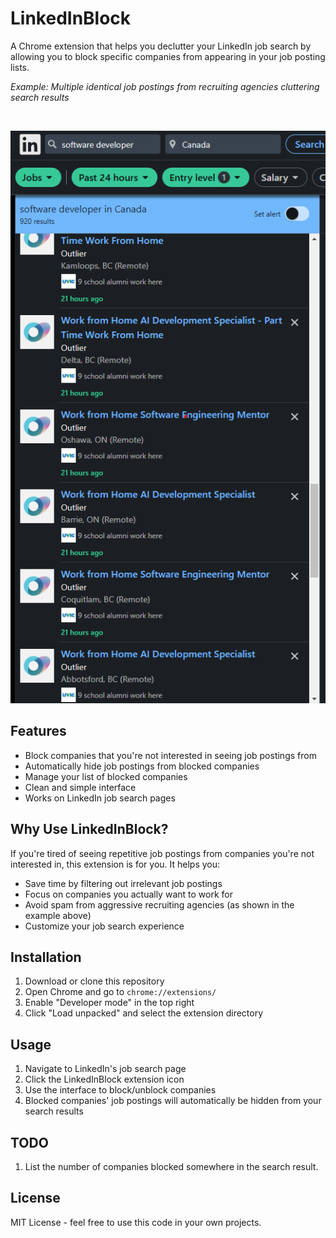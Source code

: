 # LinkedInBlock

A Chrome extension that helps you declutter your LinkedIn job search by allowing you to block specific companies from appearing in your job posting lists.

_Example: Multiple identical job postings from recruiting agencies cluttering search results_

&nbsp;

![Example of spammy job postings](./images/spam-example.png)

## Features

-   Block companies that you're not interested in seeing job postings from
-   Automatically hide job postings from blocked companies
-   Manage your list of blocked companies
-   Clean and simple interface
-   Works on LinkedIn job search pages

## Why Use LinkedInBlock?

If you're tired of seeing repetitive job postings from companies you're not interested in, this extension is for you. It helps you:

-   Save time by filtering out irrelevant job postings
-   Focus on companies you actually want to work for
-   Avoid spam from aggressive recruiting agencies (as shown in the example above)
-   Customize your job search experience

## Installation

1. Download or clone this repository
2. Open Chrome and go to `chrome://extensions/`
3. Enable "Developer mode" in the top right
4. Click "Load unpacked" and select the extension directory

## Usage

1. Navigate to LinkedIn's job search page
2. Click the LinkedInBlock extension icon
3. Use the interface to block/unblock companies
4. Blocked companies' job postings will automatically be hidden from your search results

## TODO

1. List the number of companies blocked somewhere in the search result.

## License

MIT License - feel free to use this code in your own projects.
